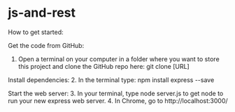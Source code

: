 # js-and-rest
How to get started:

Get the code from GitHub:
1. Open a terminal on your computer in a folder where you want to store this project and clone the GitHub repo here: git clone [URL]

Install dependencies:
2. In the terminal type: npm install express --save 

Start the web server:
3. In your terminal, type node server.js to get node to run your new express web server.
4. In Chrome, go to http://localhost:3000/ 
